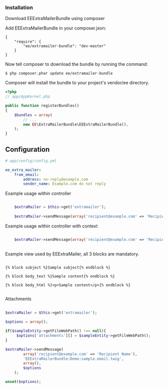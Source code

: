### Installation

Download EEExtraMailerBundle using composer

Add EEExtraMailerBundle in your composer.json:

```
{
    "require": {
        "ee/extramailer-bundle": "dev-master"
    }
}
```

Now tell composer to download the bundle by running the command:

```
$ php composer.phar update ee/extramailer-bundle
```

Composer will install the bundle to your project's vendor/ee directory.

``` php
<?php
// app/AppKernel.php

public function registerBundles()
{
    $bundles = array(
        // ...
        new EE\ExtraMailerBundle\EEExtraMailerBundle(),
    );
}

```

Configuration
-------------

``` yaml
# app/config/config.yml

ee_extra_mailer:
    from_email:
        address: no-reply@example.com
        sender_name: Example.com do not reply
```


Example usage within controller

``` php

    $extraMailer = $this->get('extramailer');
        
    $extraMailer->sendMessage(array('recipient@example.com' => 'Recipient Name'), 'EEExtraMailerBundle:Demo:sample.email.twig');

```

Example usage within controller with context

``` php

    $extraMailer->sendMessage(array('recipient@example.com' => 'Recipient Name'), 'EEExtraMailerBundle:Demo:sample.email.twig', array('foo' => 'bar'));
        
```

Example view used by EEExtraMailer, all 3 blocks are mandatory.

``` twig

{% block subject %}Sample subject{% endblock %}

{% block body_text %}Sample content{% endblock %}

{% block body_html %}<p>Sample content</p>{% endblock %}


```

Attachments 


``` php
    
$extraMailer = $this->get('extramailer');
             
$options = array();

if($sampleEntity->getFileWebPath() !== null){
     $options['attachments'][] = $sampleEntity->getFileWebPath();  
}

$extraMailer->sendMessage(
        array('recipient@example.com' => 'Recipient Name'),
        'EEExtraMailerBundle:Demo:sample.email.twig',
        array(),
        $options
    );

unset($options);

```

